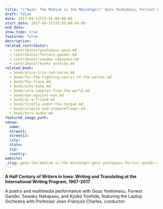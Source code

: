 ```yaml
---
title: "\"Gozo: The Medium is the Messenger\" Gozo Yoshimasu, Forrest Gander, Sawako Nakayasu, and Kyoko Yoshida, Iowa City"
draft: false
date: 2017-04-11T15:55:00-04:00
start_date: 2017-04-11T15:55:00-04:00
end_date:
show_time: true
featured: false
description:
related_contributor:
  - contributor/yoshimasu-gozo.md
  - contributor/forrest-gander.md
  - contributor/sawako-nakayasu.md
  - contributor/kyoko-yoshida.md
related_book:
  - book/alice-iris-red-horse.md
  - book/for-the-fighting-spirit-of-the-walnut.md
  - book/the-trace.md
  - book/eiko-koma.md
  - book/core-samples-from-the-world.md
  - book/eye-against-eye.md
  - book/as-a-friend.md
  - book/firefly-under-the-tongue.md
  - book/science-and-steepleflower.md
  - book/torn-awake.md
featured_image_path:
venue:
  name:
  street1:
  street12:
  city:
  state:
  zip:
  country:
website:
_slug: gozo-the-medium-is-the-messenger-gozo-yoshimasu-forrest-gander-sawako-nakayasu-and-kyoko-yoshida-iowa-city
---
```


**A Half Century of Writers in Iowa: Writing and Translating at the International Writing Program, 1967-2017**

A poetry and multimedia performance with Gozo Yoshimasu, Forrest Gander, Sawako Nakayasu, and Kyoko Yoshida, featuring the Laptop Orchestra with Professor Jean-François Charles, conductor.

